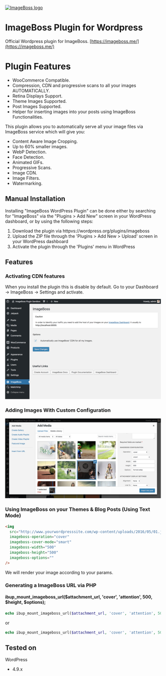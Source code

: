 [![ImageBoss logo](https://img.imageboss.me/width/180/https://imageboss.me/emails/logo-2@2x.png)](https://imageboss.me)

# ImageBoss Plugin for Wordpress

Official Wordpress plugin for ImageBoss.
[https://imageboss.me/](https://imageboss.me/)

# Plugin Features
* WooCommerce Compatible.
* Compression, CDN and progressive scans to all your images AUTOMATICALLY.
* Retina Displays Support.
* Theme Images Supported.
* Post Images Supported.
* Helper for inserting images into your posts using ImageBoss Functionalities.

This plugin allows you to automatically serve all your image files via ImageBoss service which will give you:
* Content Aware Image Cropping.
* Up to 60% smaller images.
* WebP Detection.
* Face Detection.
* Animated GIFs.
* Progressive Scans.
* Image CDN.
* Image Filters.
* Watermarking.

## Manual Installation
Installing "ImageBoss WordPress Plugin" can be done either by searching for "ImageBoss" via the "Plugins > Add New" screen in your WordPress dashboard, or by using the following steps:

1. Download the plugin via httpvs://wordpress.org/plugins/imageboss
2. Upload the ZIP file through the 'Plugins > Add New > Upload' screen in your WordPress dashboard
3. Activate the plugin through the 'Plugins' menu in WordPress

## Features

### Activating CDN features
When you install the plugin this is disable by default. Go to your Dashboard -> ImageBoss -> Settings and activate.

[![Settings](./assets/screenshot-1.png)](https://imageboss.me)

### Adding Images With Custom Configuration
[![Features](./assets/screenshot-3.png)](https://imageboss.me)

### Using ImageBoss on your Themes & Blog Posts (Using Text Mode)
```html
<img
  src="http://www.yourwordpresssite.com/wp-content/uploads/2016/05/01.jpg"
  imageboss-operation="cover"
  imageboss-cover-mode="smart"
  imageboss-width="500"
  imageboss-height="500"
  imageboss-options=""
/>
```
We will render your image according to your params.

### Generating a ImageBoss URL via PHP
#### ibup_mount_imageboss_url($attachment_url, 'cover', 'attention', 500, $height, $options);
```php
echo ibup_mount_imageboss_url($attachment_url, 'cover', 'attention', 500, 500);
```
or

```php
echo ibup_mount_imageboss_url($attachment_url, 'cover', 'attention', 500, 500, 'blur:1');
```

## Tested on
WordPress
  - 4.9.x
